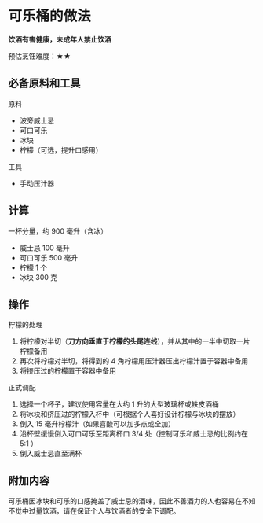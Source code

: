 # 可乐桶的做法

**饮酒有害健康，未成年人禁止饮酒**

预估烹饪难度：★★

## 必备原料和工具

原料

- 波旁威士忌
- 可口可乐
- 冰块
- 柠檬（可选，提升口感用）

工具

- 手动压汁器

## 计算

一杯分量，约 900 毫升（含冰）

- 威士忌 100 毫升
- 可口可乐 500 毫升
- 柠檬 1 个
- 冰块 300 克

## 操作

柠檬的处理

1. 将柠檬对半切（**刀方向垂直于柠檬的头尾连线**），并从其中的一半中切取一片柠檬备用
2. 再次将柠檬对半切，将得到的 4 角柠檬用压汁器压出柠檬汁置于容器中备用
3. 将挤压过的柠檬置于容器中备用

正式调配

1. 选择一个杯子，建议使用容量在大约 1 升的大型玻璃杯或铁皮酒桶
2. 将冰块和挤压过的柠檬入杯中（可根据个人喜好设计柠檬与冰块的摆放）
3. 倒入 15 毫升柠檬汁（如果喜酸可以加多点或全加）
4. 沿杯壁缓慢倒入可口可乐至距离杯口 3/4 处（控制可乐和威士忌的比例约在 5:1 ）
5. 倒入威士忌直至满杯

## 附加内容

可乐桶因冰块和可乐的口感掩盖了威士忌的酒味，因此不善酒力的人也容易在不知不觉中过量饮酒，请在保证个人与饮酒者的安全下调配。
